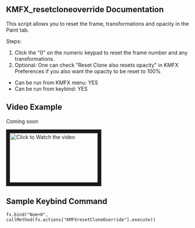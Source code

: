## KMFX_resetcloneoverride Documentation

This script allows you to reset the frame, transformations and opacity in the Paint tab.

Steps: 

1. Click the "0" on the numeric keypad to reset the frame number and any transformations.
2. Optional: One can check "Reset Clone also resets opacity" in KMFX Preferences if you also want the opacity to be reset to 100%

- Can be run from KMFX menu: YES
- Can be run from keybind: YES


## Video Example
Coming soon

<a href="http://www.youtube.com/watch?feature=player_embedded&v=aYSGDXyM6oo" target="_blank"><img src="http://img.youtube.com/vi/aYSGDXyM6oo/mqdefault.jpg"
alt="Click to Watch the video" width="240" height="135" border="10" /></a>


## Sample Keybind Command
```
fx.bind("Num+0", callMethod(fx.actions["KMFXresetCloneOverride"].execute))
```